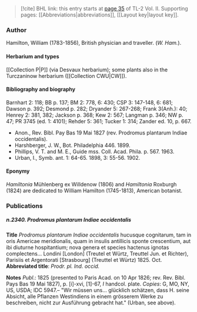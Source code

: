 > [!cite] BHL link: this entry starts at [page 35](https://www.biodiversitylibrary.org/item/103253#page/61/mode/1up) of TL-2 Vol. II.
> Supporting pages: [[Abbreviations|abbreviations]], [[Layout key|layout key]].

### Author

Hamilton, William (1783-1856), British physician and traveller. (*W. Ham.*).

#### Herbarium and types

[[Collection P|P]] (via Desvaux herbarium); some plants also in the Turczaninow herbarium ([[Collection CWU|CW]]).

#### Bibliography and biography

Barnhart 2: 118; BB p. 137; BM 2: 778, 6: 430; CSP 3: 147-148, 6: 681; Dawson p. 392; Desmond p. 282; Dryander 5: 267-268; Frank 3(Anh.): 40; Henrey 2: 381, 382; Jackson p. 368; Kew 2: 567; Langman p. 346; NW p. 47; PR 3745 (ed. 1: 4101); Rehder 5: 361; Tucker 1: 314; Zander ed. 10, p. 667.
- Anon., Rev. Bibl. Pay Bas 19 Mai 1827 (rev. Prodromus plantarum Indiae occidentalis).
- Harshberger, J. W., Bot. Philadelphia 446. 1899.
- Phillips, V. T. and M. E., Guide mss. Coll. Acad. Phila. p. 567. 1963.
- Urban, I., Symb. ant. 1: 64-65. 1898, 3: 55-56. 1902.

#### Eponymy

*Hamiltonia* Mühlenberg ex Willdenow (1806) and *Hamiltonia* Roxburgh (1824) are dedicated to William Hamilton (1745-1813), American botanist.

### Publications

##### n.2340. Prodromus plantarum Indiae occidentalis

**Title**
*Prodromus plantarum Indiae occidentalis* hucusque cognitarum, tam in oris Americae meridionalis, quam in insulis antillicis sponte crescentium, aut ibi diuturne hospitantium; nova genera et species hactenus ignotas complectens... Londini \[London\] (Treutel et Würtz, Treuttel Jun. et Richter), Parisiis et Argentorati \[Strasbourg\] (Treuttel et Würtz) 1825. Oct.
**Abbreviated title**: *Prodr. pl. Ind. occid.*

**Notes**
*Publ*.: 1825 (presented to Paris Acad. on 10 Apr 1826; rev. Rev. Bibl. Pays Bas 19 Mai 1827), p. \[i\]-xvi, \[1\]-67, *I* handcol. plate. *Copies*: G, MO, NY, US, USDA; IDC 5947.– "Wir müssen uns... glücklich schätzen, dass H. seine Absicht, alle Pflanzen Westindiens in einem grösserem Werke zu beschreiben, nicht zur Ausführung gebracht hat." (Urban, see above).

